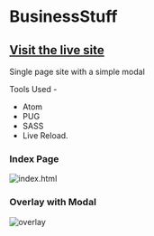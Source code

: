 # BusinessStuff

## [Visit the live site](https://goo.gl/D9cctc "Live Site")
Single page site with a simple modal

Tools Used -
* Atom
* PUG
* SASS 
* Live Reload.

### Index Page
![index.html](http://i.imgur.com/a4UdG7O.jpgg)
### Overlay with Modal
![overlay](http://i.imgur.com/R7c1Yk1.png)
